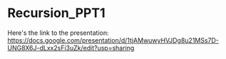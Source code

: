 # Recursion_PPT1

Here's the link to the presentation: https://docs.google.com/presentation/d/1tjAMwuwyHVJDg8u21MSs7D-UNG8X6J-dLxx2sFi3uZk/edit?usp=sharing
